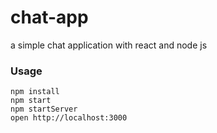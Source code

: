 # chat-app
a simple chat application with react and node js

### Usage

```
npm install
npm start
npm startServer
open http://localhost:3000
```
